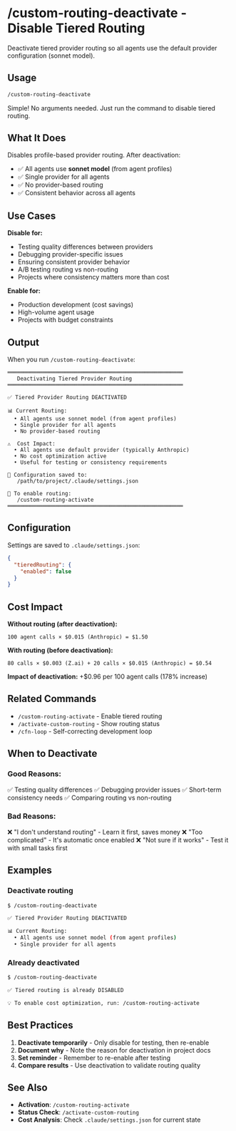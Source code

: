 # /custom-routing-deactivate - Disable Tiered Routing

Deactivate tiered provider routing so all agents use the default provider configuration (sonnet model).

## Usage

```bash
/custom-routing-deactivate
```

Simple! No arguments needed. Just run the command to disable tiered routing.

## What It Does

Disables profile-based provider routing. After deactivation:

- ✅ All agents use **sonnet model** (from agent profiles)
- ✅ Single provider for all agents
- ✅ No provider-based routing
- ✅ Consistent behavior across all agents

## Use Cases

**Disable for:**
- Testing quality differences between providers
- Debugging provider-specific issues
- Ensuring consistent provider behavior
- A/B testing routing vs non-routing
- Projects where consistency matters more than cost

**Enable for:**
- Production development (cost savings)
- High-volume agent usage
- Projects with budget constraints

## Output

When you run `/custom-routing-deactivate`:

```
═══════════════════════════════════════════════════════
   Deactivating Tiered Provider Routing
═══════════════════════════════════════════════════════

✅ Tiered Provider Routing DEACTIVATED

📊 Current Routing:
  • All agents use sonnet model (from agent profiles)
  • Single provider for all agents
  • No provider-based routing

⚠️  Cost Impact:
  • All agents use default provider (typically Anthropic)
  • No cost optimization active
  • Useful for testing or consistency requirements

💾 Configuration saved to:
   /path/to/project/.claude/settings.json

📖 To enable routing:
   /custom-routing-activate
═══════════════════════════════════════════════════════
```

## Configuration

Settings are saved to `.claude/settings.json`:

```json
{
  "tieredRouting": {
    "enabled": false
  }
}
```

## Cost Impact

**Without routing (after deactivation):**
```
100 agent calls × $0.015 (Anthropic) = $1.50
```

**With routing (before deactivation):**
```
80 calls × $0.003 (Z.ai) + 20 calls × $0.015 (Anthropic) = $0.54
```

**Impact of deactivation:** +$0.96 per 100 agent calls (178% increase)

## Related Commands

- `/custom-routing-activate` - Enable tiered routing
- `/activate-custom-routing` - Show routing status
- `/cfn-loop` - Self-correcting development loop

## When to Deactivate

### Good Reasons:
✅ Testing quality differences
✅ Debugging provider issues
✅ Short-term consistency needs
✅ Comparing routing vs non-routing

### Bad Reasons:
❌ "I don't understand routing" - Learn it first, saves money
❌ "Too complicated" - It's automatic once enabled
❌ "Not sure if it works" - Test it with small tasks first

## Examples

### Deactivate routing
```bash
$ /custom-routing-deactivate

✅ Tiered Provider Routing DEACTIVATED

📊 Current Routing:
  • All agents use sonnet model (from agent profiles)
  • Single provider for all agents
```

### Already deactivated
```bash
$ /custom-routing-deactivate

✅ Tiered routing is already DISABLED

💡 To enable cost optimization, run: /custom-routing-activate
```

## Best Practices

1. **Deactivate temporarily** - Only disable for testing, then re-enable
2. **Document why** - Note the reason for deactivation in project docs
3. **Set reminder** - Remember to re-enable after testing
4. **Compare results** - Use deactivation to validate routing quality

## See Also

- **Activation**: `/custom-routing-activate`
- **Status Check**: `/activate-custom-routing`
- **Cost Analysis**: Check `.claude/settings.json` for current state
